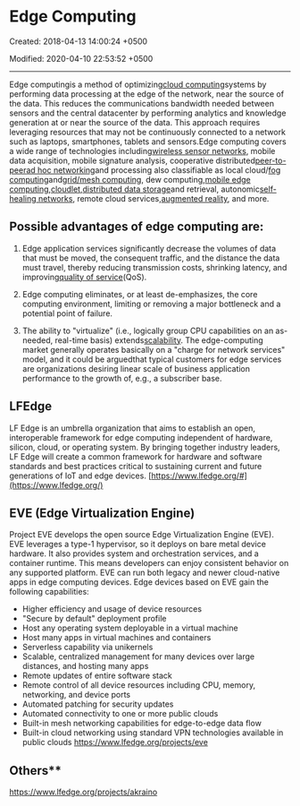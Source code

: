 # Edge Computing

Created: 2018-04-13 14:00:24 +0500

Modified: 2020-04-10 22:53:52 +0500

---

Edge computingis a method of optimizing[cloud computing](https://en.wikipedia.org/wiki/Cloud_computing)systems by performing data processing at the edge of the network, near the source of the data.
This reduces the communications bandwidth needed between sensors and the central datacenter by performing analytics and knowledge generation at or near the source of the data.
This approach requires leveraging resources that may not be continuously connected to a network such as laptops, smartphones, tablets and sensors.Edge computing covers a wide range of technologies including[wireless sensor networks](https://en.wikipedia.org/wiki/Wireless_sensor_network), mobile data acquisition, mobile signature analysis, cooperative distributed[peer-to-peer](https://en.wikipedia.org/wiki/Peer-to-peer)[ad hoc networking](https://en.wikipedia.org/wiki/Ad_hoc_networking)and processing also classifiable as local cloud/[fog computing](https://en.wikipedia.org/wiki/Fog_computing)and[grid/mesh computing](https://en.wikipedia.org/wiki/Grid_computing), dew computing,[mobile edge computing](https://en.wikipedia.org/wiki/Mobile_edge_computing),[cloudlet](https://en.wikipedia.org/wiki/Cloudlet),[distributed data storage](https://en.wikipedia.org/wiki/Distributed_data_store)and retrieval, autonomic[self-healing networks](https://en.wikipedia.org/wiki/Self-healing_ring), remote cloud services,[augmented reality](https://en.wikipedia.org/wiki/Augmented_reality), and more.
## Possible advantages of edge computing are:

1.  Edge application services significantly decrease the volumes of data that must be moved, the consequent traffic, and the distance the data must travel, thereby reducing transmission costs, shrinking latency, and improving[quality of service](https://en.wikipedia.org/wiki/Quality_of_service)(QoS).

2.  Edge computing eliminates, or at least de-emphasizes, the core computing environment, limiting or removing a major bottleneck and a potential point of failure.

3.  The ability to "virtualize" (i.e., logically group CPU capabilities on an as-needed, real-time basis) extends[scalability](https://en.wikipedia.org/wiki/Scalability). The edge-computing market generally operates basically on a "charge for network services" model, and it could be arguedthat typical customers for edge services are organizations desiring linear scale of business application performance to the growth of, e.g., a subscriber base.
## LFEdge

LF Edge is an umbrella organization that aims to establish an open, interoperable framework for edge computing independent of hardware, silicon, cloud, or operating system. By bringing together industry leaders, LF Edge will create a common framework for hardware and software standards and best practices critical to sustaining current and future generations of IoT and edge devices.
[https://www.lfedge.org/#](https://www.lfedge.org/)
## EVE (Edge Virtualization Engine)

Project EVE develops the open source Edge Virtualization Engine (EVE). EVE leverages a type-1 hypervisor, so it deploys on bare metal device hardware. It also provides system and orchestration services, and a container runtime. This means developers can enjoy consistent behavior on any supported platform. EVE can run both legacy and newer cloud-native apps in edge computing devices.
Edge devices based on EVE gain the following capabilities:
-   Higher efficiency and usage of device resources
-   "Secure by default" deployment profile
-   Host any operating system deployable in a virtual machine
-   Host many apps in virtual machines and containers
-   Serverless capability via unikernels
-   Scalable, centralized management for many devices over large distances, and hosting many apps
-   Remote updates of entire software stack
-   Remote control of all device resources including CPU, memory, networking, and device ports
-   Automated patching for security updates
-   Automated connectivity to one or more public clouds
-   Built-in mesh networking capabilities for edge-to-edge data flow
-   Built-in cloud networking using standard VPN technologies available in public clouds
<https://www.lfedge.org/projects/eve>

## Others**

<https://www.lfedge.org/projects/akraino>
